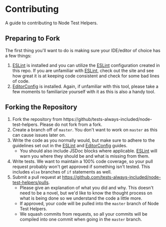 Contributing
============

A guide to contributing to Node Test Helpers.

## Preparing to Fork
The first thing you'll want to do is making sure your IDE/editor of choice has a few things:
1. [ESLint] is installed and you can utilize the [ESLint] configuration created in this repo. If you are unfamiliar with [ESLint], check out the site and see how great it is at keeping code consistent and check for some bad lines of code.
2. [EditorConfig] is installed. Again, if unfamiliar with this tool, please take a few moments to familiarize yourself with it as this is also a handy tool.

## Forking the Repository
1. Fork the repository from https://github/tests-always-included/node-test-helpers. Please do not fork from a fork.
2. Create a branch off of `master`. You don't want to work on `master` as this can cause issues later on.
3. Write the code as you normally would, but make sure to adhere to the guidelines set out in the [ESLint] and [EditorConfig] guides.
    * You should also include JSDoc blocks where applicable. [ESLint] will warn you where they should be and what is missing from them.
4. Write tests. We want to maintain a 100% code coverage, so your pull request probably won't get approved if something isn't tested. This includes `else` branches of `if` statements as well.
5. Submit a pull request at https://github.com/tests-always-included/node-test-helpers/pulls.
    * Please give an explanation of what you did and why. This doesn't need to be a novel, but we'd like to know the thought process on what is being done so we understand the code a little more.
    * If approved, your code will be pulled into the `master` branch of Node Test Helpers.
    * We squash commits from requests, so all your commits will be compiled into one commit when going in the `master` branch.

[EditorConfig]: http://editorconfig.org/
[ESLint]: http://eslint.org/
